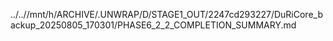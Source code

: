 ../..//mnt/h/ARCHIVE/.UNWRAP/D/STAGE1_OUT/2247cd293227/DuRiCore_backup_20250805_170301/PHASE6_2_2_COMPLETION_SUMMARY.md